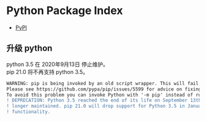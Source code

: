 # Python Package Index
- [PyPI](https://pypi.org/)  

## 升级 python
python 3.5 在 2020年9月13日 停止维护。  
pip 21.0 将不再支持 python 3.5。  
```diff
WARNING: pip is being invoked by an old script wrapper. This will fail in a future version of pip.
Please see https://github.com/pypa/pip/issues/5599 for advice on fixing the underlying issue.
To avoid this problem you can invoke Python with '-m pip' instead of running pip directly.
! DEPRECATION: Python 3.5 reached the end of its life on September 13th, 2020. Please upgrade your Python as Python 3.5 is no 
! longer maintained. pip 21.0 will drop support for Python 3.5 in January 2021. pip 21.0 will remove support for this 
! functionality.
```
